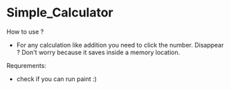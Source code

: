 # Simple_Calculator

How to use ?
- For any calculation like addition you need to click the number. Disappear ? Don't worry because it saves inside a memory location.

Requrements:
- check if you can run paint :)
